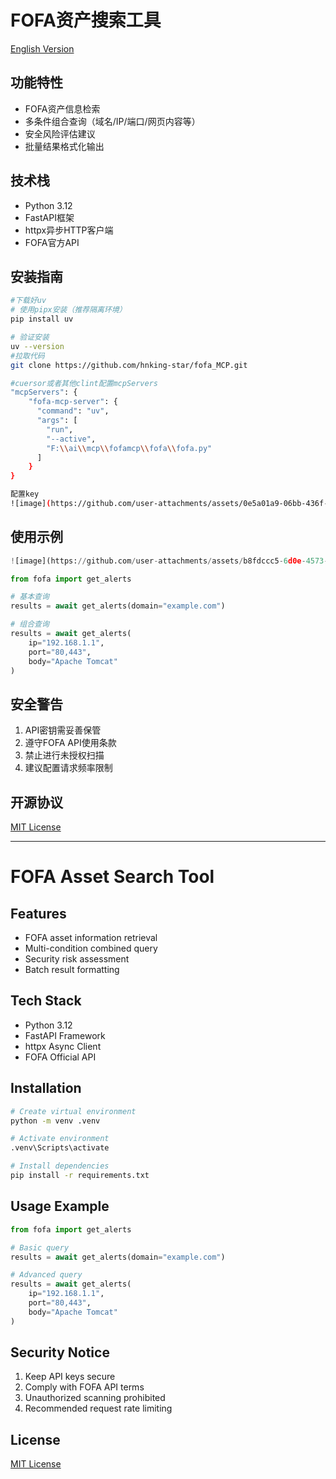 # FOFA资产搜索工具

[English Version](#english-version)

## 功能特性
- FOFA资产信息检索
- 多条件组合查询（域名/IP/端口/网页内容等）
- 安全风险评估建议
- 批量结果格式化输出

## 技术栈
- Python 3.12
- FastAPI框架
- httpx异步HTTP客户端
- FOFA官方API

## 安装指南
```bash
#下载好uv
# 使用pipx安装（推荐隔离环境）
pip install uv

# 验证安装
uv --version
#拉取代码
git clone https://github.com/hnking-star/fofa_MCP.git

#cuersor或者其他clint配置mcpServers
"mcpServers": {
    "fofa-mcp-server": {
      "command": "uv",
      "args": [
        "run",
        "--active",
        "F:\\ai\\mcp\\fofamcp\\fofa\\fofa.py"
      ]
    }
}

配置key
![image](https://github.com/user-attachments/assets/0e5a01a9-06bb-436f-810a-84314121df06)


```

## 使用示例
```python
![image](https://github.com/user-attachments/assets/b8fdccc5-6d0e-4573-add4-4f6707903b7c)

from fofa import get_alerts

# 基本查询
results = await get_alerts(domain="example.com")

# 组合查询
results = await get_alerts(
    ip="192.168.1.1",
    port="80,443",
    body="Apache Tomcat"
)
```

## 安全警告
1. API密钥需妥善保管
2. 遵守FOFA API使用条款
3. 禁止进行未授权扫描
4. 建议配置请求频率限制

## 开源协议
[MIT License](LICENSE)

---

<a name="english-version"></a>
# FOFA Asset Search Tool

## Features
- FOFA asset information retrieval
- Multi-condition combined query
- Security risk assessment
- Batch result formatting

## Tech Stack
- Python 3.12
- FastAPI Framework
- httpx Async Client
- FOFA Official API

## Installation
```bash
# Create virtual environment
python -m venv .venv

# Activate environment
.venv\Scripts\activate

# Install dependencies
pip install -r requirements.txt
```

## Usage Example
```python
from fofa import get_alerts

# Basic query
results = await get_alerts(domain="example.com")

# Advanced query
results = await get_alerts(
    ip="192.168.1.1",
    port="80,443",
    body="Apache Tomcat"
)
```

## Security Notice
1. Keep API keys secure
2. Comply with FOFA API terms
3. Unauthorized scanning prohibited
4. Recommended request rate limiting

## License
[MIT License](LICENSE)
